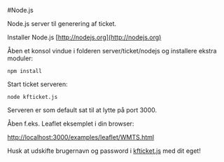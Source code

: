 #Node.js

Node.js server til generering af ticket.

Installer Node.js [http://nodejs.org](http://nodejs.org)

Åben et konsol vindue i folderen server/ticket/nodejs og installere ekstra moduler:

    npm install

Start ticket serveren:

    node kfticket.js

Serveren er som default sat til at lytte på port 3000.

Åben f.eks. Leaflet eksemplet i din browser:

[http://localhost:3000/examples/leaflet/WMTS.html](http://localhost:3000/examples/leaflet/WMTS.html)

Husk at udskifte brugernavn og password i [kfticket.js](kfticket.js) med dit eget!
